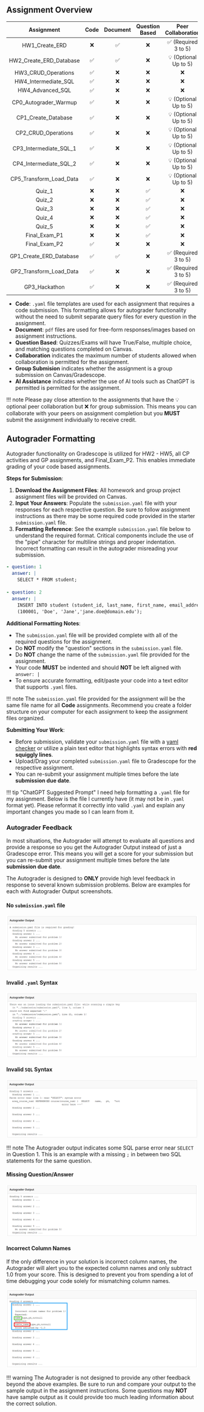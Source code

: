 <h1 style="text-align: left; margin: 0;"></h1>

## Assignment Overview

| **Assignment**           | **Code**         | **Document**        | **Question Based**  | **Peer Collaboration**   | **Group Submission**    |   **AI Assistance**  | 
|:------------------------:|:----------------:|:-------------------:|:-------------------:|:------------------------:|:-----------------------:|:---------------------|
| HW1_Create_ERD           | ❌               | ✅                 | ❌                  | ✅ (Required 3 to 5)    | ✅                      | ✅                  |
| HW2_Create_ERD_Database  | ✅               | ✅                 | ❌                  | 💡 (Optional Up to 5)   | ✅                      | ✅                  |
| HW3_CRUD_Operations      | ✅               | ❌                 | ❌                  | ❌                      | ❌                      | ✅                  |
| HW4_Intermediate_SQL     | ✅               | ❌                 | ❌                  | ❌                      | ❌                      | ✅                  |
| HW4_Advanced_SQL         | ✅               | ❌                 | ❌                  | ❌                      | ❌                      | ✅                  |
| CP0_Autograder_Warmup    | ✅               | ❌                 | ❌                  | 💡 (Optional Up to 5)   | ❌                      | ✅                  |
| CP1_Create_Database      | ✅               | ❌                 | ❌                  | 💡 (Optional Up to 5)   | ❌                      | ✅                  |
| CP2_CRUD_Operations      | ✅               | ❌                 | ❌                  | 💡 (Optional Up to 5)   | ❌                      | ✅                  |
| CP3_Intermediate_SQL_1   | ✅               | ❌                 | ❌                  | 💡 (Optional Up to 5)   | ❌                      | ✅                  |
| CP4_Intermediate_SQL_2   | ✅               | ❌                 | ❌                  | 💡 (Optional Up to 5)   | ❌                      | ✅                  |
| CP5_Transform_Load_Data  | ✅               | ❌                 | ❌                  | 💡 (Optional Up to 5)   | ❌                      | ✅                  |
| Quiz_1                   | ❌               | ❌                 | ✅                  | ❌                      | ❌                      | ❌                  |
| Quiz_2                   | ❌               | ❌                 | ✅                  | ❌                      | ❌                      | ❌                  |
| Quiz_3                   | ❌               | ❌                 | ✅                  | ❌                      | ❌                      | ❌                  |
| Quiz_4                   | ❌               | ❌                 | ✅                  | ❌                      | ❌                      | ❌                  |
| Quiz_5                   | ❌               | ❌                 | ✅                  | ❌                      | ❌                      | ❌                  |
| Final_Exam_P1            | ❌               | ❌                 | ✅                  | ❌                      | ❌                      | ❌                  | 
| Final_Exam_P2            | ✅               | ❌                 | ❌                  | ❌                      | ❌                      | ❌                  | 
| GP1_Create_ERD_Database  | ✅               | ✅                 | ❌                  | ✅ (Required 3 to 5)    | ✅                      | ✅                  |
| GP2_Transform_Load_Data  | ✅               | ❌                 | ❌                  | ✅ (Required 3 to 5)    | ✅                      | ✅                  |
| GP3_Hackathon            | ✅               | ❌                 | ❌                  | ✅ (Required 3 to 5)    | ✅                      | ✅                  |

- **Code**: `.yaml` file templates are used for each assignment that requires a code submission. This formatting allows for autograder functionality without the need to submit separate query files for every question in the assignment. 
- **Document**: `pdf` files are used for free-form responses/images based on assignment instructions. 
- **Question Based**: Quizzes/Exams will have True/False, multiple choice, and matching questions completed on Canvas.
- **Collaboration** indicates the maximum number of students allowed when collaboration is permitted for the assignment.
- **Group Submision** indicates whether the assignment is a group submission on Canvas/Gradescope.
- **AI Assistance** indicates whether the use of AI tools such as ChatGPT is permitted is permitted for the assignment.

!!! note
    Please pay close attention to the assignments that have the 💡 optional peer collaboration but ❌ for group submission. This means you can collaborate with your peers on assignment completion but you **MUST** submit the assignment individually to receive credit.

## Autograder Formatting

Autograder functionality on Gradescope is utilized for HW2 - HW5, all CP activities and GP assignments, and Final_Exam_P2. This enables immediate grading of your code based assignments.

**Steps for Submission**:

1. **Download the Assignment Files**: All homework and group project assignment files will be provided on Canvas. 
2. **Input Your Answers**: Populate the `submission.yaml` file with your responses for each respective question. Be sure to follow assignment instructions as there may be some required code provided in the starter `submission.yaml` file. 
3. **Formatting Reference**: See the example `submission.yaml` file below to understand the required format. Critical components include the use of the "pipe" character for multiline strings and proper indentation. Incorrect formatting can result in the autograder misreading your submission.

```yaml
- question: 1
  answer: |
    SELECT * FROM student;

- question: 2
  answer: |
    INSERT INTO student (student_id, last_name, first_name, email_address) VALUES 
    (100001, 'Doe', 'Jane','jane.doe@domain.edu');
```
**Additional Formatting Notes**:

- The `submission.yaml` file will be provided complete with all of the required questions for the assignment. 
- Do **NOT** modify the "question" sections in the `submission.yaml` file.
- Do **NOT** change the name of the `submission.yaml` file provided for the assignment.
- Your code **MUST** be indented and should **NOT** be left aligned with `answer: |`
- To ensure accurate formatting, edit/paste your code into a text editor that supports `.yaml` files.

!!! note
    The `submission.yaml` file provided for the assignment will be the same file name for all **Code** assignments. Recommend you create a folder structure on your computer for each assignment to keep the assignment files organized.

**Submitting Your Work**:

- Before submission, validate your `submission.yaml` file with a [yaml checker](https://yamlchecker.com/) or utilize a plain text editor that highlights syntax errors with **red squiggly lines**.
- Upload/Drag your completed `submission.yaml` file to Gradescope for the respective assignment.
- You can re-submit your assignment multiple times before the late **submission due date**.

!!! tip "ChatGPT Suggested Prompt"
    I need help formatting a `.yaml` file for my assignment. Below is the file I currently have (it may not be in `.yaml` format yet). Please reformat it correctly into valid `.yaml` and explain any important changes you made so I can learn from it.

### Autograder Feedback

In most situations, the Autograder will attempt to evaluate all questions and provide a response so you get the Autograder Output instead of just a Gradescope error. This means you will get a score for your submission but you can re-submit your assignment multiple times before the late **submission due date**. 

The Autograder is designed to **ONLY** provide high level feedback in response to several known submission problems. Below are examples for each with Autograder Output screenshots.    

#### No `submission.yaml` file

![No Submision File](assets/screenshots/00_No_Submission_File.png)

#### Invalid `.yaml` Syntax

![Invalid YAML Syntax](assets/screenshots/00_Invalid_YAML_Syntax.png)

#### Invalid `SQL` Syntax

![Invalid SQL Syntax](assets/screenshots/00_Invalid_SQL_Syntax.png)

!!! note
    The Autograder output indicates some SQL parse error near `SELECT` in Question 1. This is an example with a missing `;` in between two SQL statements for the same question.

#### Missing Question/Answer

![Missing Question Answer](assets/screenshots/00_Missing_Question_Answer.png)

#### Incorrect Column Names

If the only difference in your solution is incorrect column names, the Autograder will alert you to the expected column names and only subtract 1.0 from your score. This is designed to prevent you from spending a lot of time debugging your code solely for mismatching column names.

![Incorrect Column Names](assets/screenshots/00_Incorrect_Column_Names.png)

!!! warning
    The Autograder is not designed to provide any other feedback beyond the above examples. Be sure to run and compare your output to the sample output in the assignment instructions. Some questions may **NOT** have sample output as it could provide too much leading information about the correct solution.
